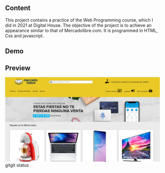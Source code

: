 ## Content
This project contains a practice of the Web Programming course, which I did in 2021 at Digital House.
The objective of the project is to achieve an appearance similar to that of Mercadolibre.com.
It is programmed in HTML, Css and javascript.

## Demo 



## Preview
![Sample list](/public/img/TP2.png "Sample list")
gitgit status